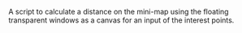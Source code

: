 A script to calculate a distance on the mini-map using the floating transparent windows as a canvas for an input of the interest points.
